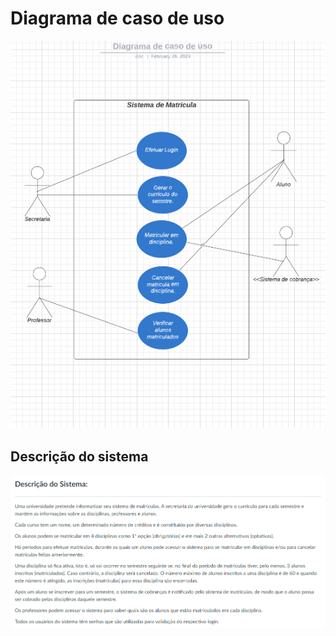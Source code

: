 # Diagrama de caso de uso

![](./imagens/diagram-user-case-image.png)

## Descrição do sistema

![](./imagens/lab1-sistema.png)
